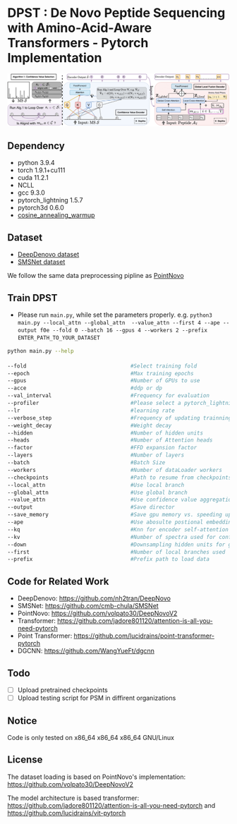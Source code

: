 # DPST : De Novo Peptide Sequencing with Amino-Acid-Aware Transformers - Pytorch Implementation
![](doc/PSM.png)

## Dependency
* python 3.9.4
* torch  1.9.1+cu111
* cuda 11.2.1
* NCLL
* gcc 9.3.0
* pytorch_lightning 1.5.7
* pytorch3d 0.6.0
* [cosine_annealing_warmup](https://github.com/katsura-jp/pytorch-cosine-annealing-with-warmup)

## Dataset
* [DeepDenovo dataset](https://github.com/nh2tran/DeepNovo) 
* [SMSNet dataset](https://github.com/cmb-chula/SMSNet)

We follow the same data preprocessing pipline as [PointNovo](https://github.com/volpato30/DeepNovoV2)


## Train DPST

* Please run `main.py`, while set the parameters properly. e.g. `python3 main.py --local_attn --global_attn  --value_attn --first 4 --ape --output f0e --fold 0 --batch 16 --gpus 4 --workers 2 --prefix ENTER_PATH_TO_YOUR_DATASET`

```bash
python main.py --help

--fold                                 #Select training fold
--epoch                                #Max training epochs
--gpus                                 #Number of GPUs to use
--acce                                 #ddp or dp
--val_interval                         #Frequency for evaluation
--profiler                             #Please select a pytorch_lightning profiler
--lr                                   #learning rate
--verbose_step                         #Frequency of updating trainning log
--weight_decay                         #Weight decay
--hidden                               #Number of hidden units
--heads                                #Number of Attention heads
--factor                               #FFD expansion factor
--layers                               #Number of layers
--batch                                #Batch Size
--workers                              #Number of dataLoader workers  
--checkpoints                          #Path to resume from checkpoints
--local_attn                           #Use local branch
--global_attn                          #Use global branch
--value_attn                           #Use confidence value aggregation
--output                               #Save director
--save_memory                          #Save gpu memory vs. speeding update calculation
--ape                                  #Use abosulte postional embedding or relative positonal embedding
--kq                                   #Knn for encoder self-attention
--kv                                   #Number of spectra used for confidence value aggregation
--down                                 #Downsampling hidden units for global branch
--first                                #Number of local branches used
--prefix                               #Prefix path to load data
``` 


## Code for Related Work
* DeepDenovo: https://github.com/nh2tran/DeepNovo
* SMSNet: https://github.com/cmb-chula/SMSNet
* PointNovo: https://github.com/volpato30/DeepNovoV2
* Transformer: https://github.com/jadore801120/attention-is-all-you-need-pytorch
* Point Transformer: https://github.com/lucidrains/point-transformer-pytorch
* DGCNN: https://github.com/WangYueFt/dgcnn

## Todo

- [ ] Upload pretrained checkpoints
- [ ] Upload testing script for PSM in diffirent organizations

## Notice
Code is only tested on x86_64 x86_64 x86_64 GNU/Linux

## License
The dataset loading is based on PointNovo's implementation: https://github.com/volpato30/DeepNovoV2

The model architecture is based transformer: https://github.com/jadore801120/attention-is-all-you-need-pytorch and https://github.com/lucidrains/vit-pytorch



